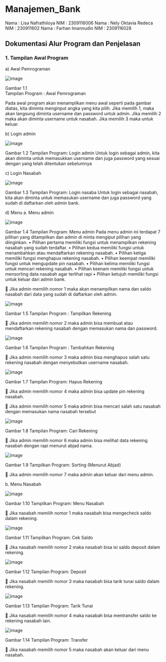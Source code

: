 # Manajemen_Bank

Nama : Lisa Nafrathiloya
NIM  : 2309116006
Nama : Nely Oktavia Redeca
NIM  : 230911602
Nama : Farhan Imannudin
NIM  : 2309116028

## Dokumentasi Alur Program dan Penjelasan
### 1. Tampilan Awal Program
a)	Awal Pemrograman

![image](https://github.com/lisanafrathiloya/Manajemen_Bank/assets/144829981/9b140cf7-aa09-46d2-92d9-c204781e29a6)

Gambar 1.1  
Tampilan Program : Awal Pemrograman

Pada awal program akan menampilkan menu awal seperti pada gambar diatas, kita diminta menginput angka yang kita pilih. Jika memilih 1, maka akan langsung diminta username dan password untuk admin. Jika memilih 2 maka akan diminta username untuk nasabah. Jika memilih 3 maka untuk keluar.

b)	Login admin

 ![image](https://github.com/lisanafrathiloya/Manajemen_Bank/assets/144829981/7bd39dc9-3dd9-4f84-b00e-4613d365d1d7)

Gambar 1.2  Tampilan Program: Login admin
Untuk login sebagai admin, kita akan diminta untuk memasukkan username dan juga password yang sesuai dengan yang telah ditentukan sebelumnya

c)	Login Nasabah

![image](https://github.com/lisanafrathiloya/Manajemen_Bank/assets/144829981/6ea4dff3-f38a-4356-ab9f-ec3ce6b06b2d)

Gambar 1.3  Tampilan Program: Login nasaba
Untuk login sebagai nasabah, kita akan diminta untuk memasukan username dan juga password yang sudah di daftarkan oleh admin bank.

d)	Menu
a.	Menu admin

![image](https://github.com/lisanafrathiloya/Manajemen_Bank/assets/144829981/f68f079f-7e2b-4697-90ff-9e25ae9dd617)

Gambar 1.4 Tampilan Program: Menu admin
Pada menu admin ini terdapat 7 pilihan yang ditampilkan dan admin di minta mengiput pilihan yang diinginkan.
•	Pilihan pertama memiliki fungsi untuk menampilkan  rekening nasabah yang sudah terdaftar.
•	Pilihan kedua memiliki fungsi untuk menambahkan atau mendaftarkan rekening nasabah.
•	Pilihan ketiga memiliki fungsi menghapus rekening nasabah.
•	Pilihan keempat memiliki fungsi untuk mengupdate pin nasabah.
•	Pilihan kelima memiliki fungsi untuk mencari rekening nasabah.
•	Pilihan keenam memiliki fungsi untuk mensorting data nasabah agar terlihat rapi
•	Pilihan ketujuh memiliki fungsi untuk keluar dari admin bank.

	Jika admin memilih nomor 1 maka akan menampilkan nama dan saldo nasabah dari data yang sudah di daftarkan oleh admin.

![image](https://github.com/lisanafrathiloya/Manajemen_Bank/assets/144829981/cb6d0303-51d0-45b1-a8db-d26e6260ffbf)

Gambar 1.5  Tampilan Program : Tampilkan Rekening

	Jika admin memilih nomor 2 maka admin bisa membuat atau mendaftarkan  rekening nasabah dengan memasukan nama dan password.

![image](https://github.com/lisanafrathiloya/Manajemen_Bank/assets/144829981/57b9cfac-e2df-4bff-b003-d43bfb3784a2)
 
Gambar 1.6  Tampilan Program : Tambahkan Rekening


	Jika admin memilih nomor 3 maka admin bisa menghapus salah satu rekening nasabah dengan menyebutkan username nasabah.

 ![image](https://github.com/lisanafrathiloya/Manajemen_Bank/assets/144829981/e48914ac-4780-48ea-a56c-f6a368110ac9)
 
Gambar 1.7  Tampilan Program: Hapus Rekening

	Jika admin memilih nomor 4  maka admin bisa update pin rekening nasabah.


	Jika admin memilih nomor 5 maka admin bisa mencari salah satu nasabah dengan memasukan nama nasabah tersebut

![image](https://github.com/lisanafrathiloya/Manajemen_Bank/assets/144829981/f50f22f9-fe01-4d66-8443-643a527c271c)

Gambar 1.8  Tampilan Program: Cari Rekening

	Jika admin memilih nomor 6 maka admin bisa melihat data rekening nasabah dengan rapi menurut abjad nama.

 ![image](https://github.com/lisanafrathiloya/Manajemen_Bank/assets/144829981/abc937a8-7708-4bf7-9a9e-d0baae08df18)

Gambar 1.9  Tampilkan Program: Sorting (Menurut Abjad)

	Jika admin memilih nomor 7 maka admin akan keluar dari menu admin.

b.	Menu Nasabah

 ![image](https://github.com/lisanafrathiloya/Manajemen_Bank/assets/144829981/10464c7a-0a6a-4c18-85a0-7ff80ae2223f)

Gambar 1.10  Tampilkan Program: Menu Nasabah

	Jika nasabah memilih nomor 1 maka nasabah bisa mengecheck saldo dalam rekening. 

 ![image](https://github.com/lisanafrathiloya/Manajemen_Bank/assets/144829981/0b1bfcea-d0f0-4c63-9454-4370f1cb5432)

Gambar 1.11  Tampilkan Program: Cek Saldo

	Jika nasabah memilih nomor 2 maka nasabah bisa isi saldo deposit dalam rekening.

 ![image](https://github.com/lisanafrathiloya/Manajemen_Bank/assets/144829981/b38618d2-807e-4add-bccb-0c1f63a0dfee)

Gambar 1.12  Tampilan Program: Deposit

	Jika nasabah memilih nomor 3 maka nasabah bisa tarik tunai saldo dalam rekening.

 ![image](https://github.com/lisanafrathiloya/Manajemen_Bank/assets/144829981/872fcfb7-adcb-4b89-9814-32b394cb9694)

Gambar 1.13  Tampilan Program: Tarik Tunai

	Jika nasabah memilih nomor 4 maka nasabah bisa mentransfer saldo ke rekening nasabah lain.

 ![image](https://github.com/lisanafrathiloya/Manajemen_Bank/assets/144829981/e716fc7e-ae21-4246-b65f-aca59f2be631)

Gambar 1.14  Tampilan Program: Transfer

	Jika nasabah memilih nomor 5 maka nasabah akan keluar dari menu nasabah.


